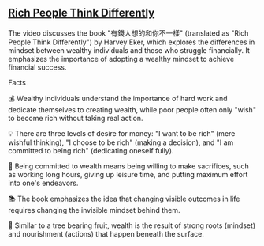 ## [Rich People Think Differently](https://www.youtube.com/watch?v=JGgya8LBnvI)

The video discusses the book "有錢人想的和你不一樣" (translated as
"Rich People Think Differently") by Harvey Eker, which explores the
differences in mindset between wealthy individuals and those who
struggle financially. It emphasizes the importance of adopting a
wealthy mindset to achieve financial success.

Facts

💰 Wealthy individuals understand the importance of hard work and
dedicate themselves to creating wealth, while poor people often only
"wish" to become rich without taking real action.

💡 There are three levels of desire for money: "I want to be rich"
(mere wishful thinking), "I choose to be rich" (making a decision),
and "I am committed to being rich" (dedicating oneself fully).

🤝 Being committed to wealth means being willing to make sacrifices,
such as working long hours, giving up leisure time, and putting
maximum effort into one's endeavors.

📚 The book emphasizes the idea that changing visible outcomes in life
requires changing the invisible mindset behind them.

🌳 Similar to a tree bearing fruit, wealth is the result of strong
roots (mindset) and nourishment (actions) that happen beneath the
surface.
